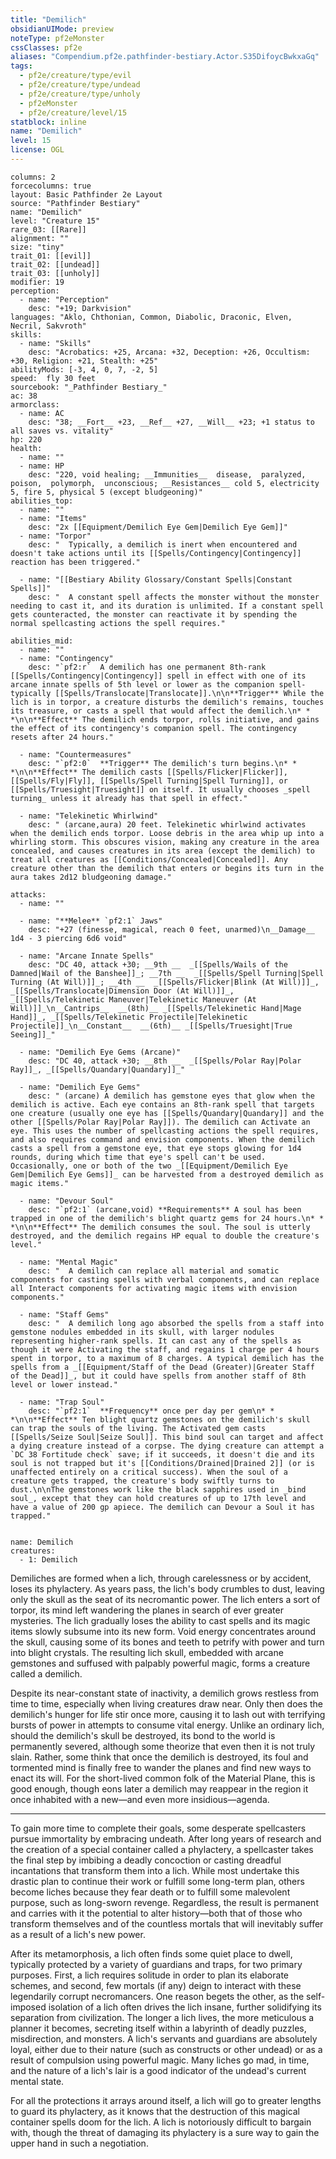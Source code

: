 ```yaml
---
title: "Demilich"
obsidianUIMode: preview
noteType: pf2eMonster
cssClasses: pf2e
aliases: "Compendium.pf2e.pathfinder-bestiary.Actor.S35DifoycBwkxaGq" 
tags:
  - pf2e/creature/type/evil
  - pf2e/creature/type/undead
  - pf2e/creature/type/unholy
  - pf2eMonster
  - pf2e/creature/level/15
statblock: inline
name: "Demilich"
level: 15
license: OGL
---
```


```statblock
columns: 2
forcecolumns: true
layout: Basic Pathfinder 2e Layout
source: "Pathfinder Bestiary"
name: "Demilich"
level: "Creature 15"
rare_03: [[Rare]]
alignment: ""
size: "tiny"
trait_01: [[evil]]
trait_02: [[undead]]
trait_03: [[unholy]]
modifier: 19
perception:
  - name: "Perception"
    desc: "+19; Darkvision"
languages: "Aklo, Chthonian, Common, Diabolic, Draconic, Elven, Necril, Sakvroth"
skills:
  - name: "Skills"
    desc: "Acrobatics: +25, Arcana: +32, Deception: +26, Occultism: +30, Religion: +21, Stealth: +25"
abilityMods: [-3, 4, 0, 7, -2, 5]
speed:  fly 30 feet
sourcebook: "_Pathfinder Bestiary_"
ac: 38
armorclass:
  - name: AC
    desc: "38; __Fort__ +23, __Ref__ +27, __Will__ +23; +1 status to all saves vs. vitality"
hp: 220
health:
  - name: ""
  - name: HP
    desc: "220, void healing; __Immunities__  disease,  paralyzed,  poison,  polymorph,  unconscious; __Resistances__ cold 5, electricity 5, fire 5, physical 5 (except bludgeoning)"
abilities_top:
  - name: ""
  - name: "Items"
    desc: "2x [[Equipment/Demilich Eye Gem|Demilich Eye Gem]]"
  - name: "Torpor"
    desc: "  Typically, a demilich is inert when encountered and doesn't take actions until its [[Spells/Contingency|Contingency]] reaction has been triggered."

  - name: "[[Bestiary Ability Glossary/Constant Spells|Constant Spells]]"
    desc: "  A constant spell affects the monster without the monster needing to cast it, and its duration is unlimited. If a constant spell gets counteracted, the monster can reactivate it by spending the normal spellcasting actions the spell requires."

abilities_mid:
  - name: ""
  - name: "Contingency"
    desc: "`pf2:r`  A demilich has one permanent 8th-rank [[Spells/Contingency|Contingency]] spell in effect with one of its arcane innate spells of 5th level or lower as the companion spell-typically [[Spells/Translocate|Translocate]].\n\n**Trigger** While the lich is in torpor, a creature disturbs the demilich's remains, touches its treasure, or casts a spell that would affect the demilich.\n* * *\n\n**Effect** The demilich ends torpor, rolls initiative, and gains the effect of its contingency's companion spell. The contingency resets after 24 hours."

  - name: "Countermeasures"
    desc: "`pf2:0`  **Trigger** The demilich's turn begins.\n* * *\n\n**Effect** The demilich casts [[Spells/Flicker|Flicker]], [[Spells/Fly|Fly]], [[Spells/Spell Turning|Spell Turning]], or [[Spells/Truesight|Truesight]] on itself. It usually chooses _spell turning_ unless it already has that spell in effect."

  - name: "Telekinetic Whirlwind"
    desc: " (arcane,aura) 20 feet. Telekinetic whirlwind activates when the demilich ends torpor. Loose debris in the area whip up into a whirling storm. This obscures vision, making any creature in the area concealed, and causes creatures in its area (except the demilich) to treat all creatures as [[Conditions/Concealed|Concealed]]. Any creature other than the demilich that enters or begins its turn in the aura takes 2d12 bludgeoning damage."

attacks:
  - name: ""

  - name: "**Melee** `pf2:1` Jaws"
    desc: "+27 (finesse, magical, reach 0 feet, unarmed)\n__Damage__  1d4 - 3 piercing 6d6 void"

  - name: "Arcane Innate Spells"
    desc: "DC 40, attack +30; __9th __  _[[Spells/Wails of the Damned|Wail of the Banshee]]_; __7th __  _[[Spells/Spell Turning|Spell Turning (At Will)]]_; __4th __  _[[Spells/Flicker|Blink (At Will)]]_, _[[Spells/Translocate|Dimension Door (At Will)]]_, _[[Spells/Telekinetic Maneuver|Telekinetic Maneuver (At Will)]]_\n__Cantrips__  __(8th)__ _[[Spells/Telekinetic Hand|Mage Hand]]_, _[[Spells/Telekinetic Projectile|Telekinetic Projectile]]_\n__Constant__  __(6th)__ _[[Spells/Truesight|True Seeing]]_"

  - name: "Demilich Eye Gems (Arcane)"
    desc: "DC 40, attack +30; __8th __  _[[Spells/Polar Ray|Polar Ray]]_, _[[Spells/Quandary|Quandary]]_"

  - name: "Demilich Eye Gems"
    desc: " (arcane) A demilich has gemstone eyes that glow when the demilich is active. Each eye contains an 8th-rank spell that targets one creature (usually one eye has [[Spells/Quandary|Quandary]] and the other [[Spells/Polar Ray|Polar Ray]]). The demilich can Activate an eye. This uses the number of spellcasting actions the spell requires, and also requires command and envision components. When the demilich casts a spell from a gemstone eye, that eye stops glowing for 1d4 rounds, during which time that eye's spell can't be used. Occasionally, one or both of the two _[[Equipment/Demilich Eye Gem|Demilich Eye Gems]]_ can be harvested from a destroyed demilich as magic items."

  - name: "Devour Soul"
    desc: "`pf2:1` (arcane,void) **Requirements** A soul has been trapped in one of the demilich's blight quartz gems for 24 hours.\n* * *\n\n**Effect** The demilich consumes the soul. The soul is utterly destroyed, and the demilich regains HP equal to double the creature's level."

  - name: "Mental Magic"
    desc: "  A demilich can replace all material and somatic components for casting spells with verbal components, and can replace all Interact components for activating magic items with envision components."

  - name: "Staff Gems"
    desc: "  A demilich long ago absorbed the spells from a staff into gemstone nodules embedded in its skull, with larger nodules representing higher-rank spells. It can cast any of the spells as though it were Activating the staff, and regains 1 charge per 4 hours spent in torpor, to a maximum of 8 charges. A typical demilich has the spells from a _[[Equipment/Staff of the Dead (Greater)|Greater Staff of the Dead]]_, but it could have spells from another staff of 8th level or lower instead."

  - name: "Trap Soul"
    desc: "`pf2:1`  **Frequency** once per day per gem\n* * *\n\n**Effect** Ten blight quartz gemstones on the demilich's skull can trap the souls of the living. The Activated gem casts [[Spells/Seize Soul|Seize Soul]]. This bind soul can target and affect a dying creature instead of a corpse. The dying creature can attempt a `DC 38 Fortitude check` save; if it succeeds, it doesn't die and its soul is not trapped but it's [[Conditions/Drained|Drained 2]] (or is unaffected entirely on a critical success). When the soul of a creature gets trapped, the creature's body swiftly turns to dust.\n\nThe gemstones work like the black sapphires used in _bind soul_, except that they can hold creatures of up to 17th level and have a value of 200 gp apiece. The demilich can Devour a Soul it has trapped."
 
```

```encounter-table
name: Demilich
creatures:
  - 1: Demilich
```



Demiliches are formed when a lich, through carelessness or by accident, loses its phylactery. As years pass, the lich's body crumbles to dust, leaving only the skull as the seat of its necromantic power. The lich enters a sort of torpor, its mind left wandering the planes in search of ever greater mysteries. The lich gradually loses the ability to cast spells and its magic items slowly subsume into its new form. Void energy concentrates around the skull, causing some of its bones and teeth to petrify with power and turn into blight crystals. The resulting lich skull, embedded with arcane gemstones and suffused with palpably powerful magic, forms a creature called a demilich.

Despite its near-constant state of inactivity, a demilich grows restless from time to time, especially when living creatures draw near. Only then does the demilich's hunger for life stir once more, causing it to lash out with terrifying bursts of power in attempts to consume vital energy. Unlike an ordinary lich, should the demilich's skull be destroyed, its bond to the world is permanently severed, although some theorize that even then it is not truly slain. Rather, some think that once the demilich is destroyed, its foul and tormented mind is finally free to wander the planes and find new ways to enact its will. For the short-lived common folk of the Material Plane, this is good enough, though eons later a demilich may reappear in the region it once inhabited with a new—and even more insidious—agenda.

* * *

To gain more time to complete their goals, some desperate spellcasters pursue immortality by embracing undeath. After long years of research and the creation of a special container called a phylactery, a spellcaster takes the final step by imbibing a deadly concoction or casting dreadful incantations that transform them into a lich. While most undertake this drastic plan to continue their work or fulfill some long-term plan, others become liches because they fear death or to fulfill some malevolent purpose, such as long-sworn revenge. Regardless, the result is permanent and carries with it the potential to alter history—both that of those who transform themselves and of the countless mortals that will inevitably suffer as a result of a lich's new power.

After its metamorphosis, a lich often finds some quiet place to dwell, typically protected by a variety of guardians and traps, for two primary purposes. First, a lich requires solitude in order to plan its elaborate schemes, and second, few mortals (if any) deign to interact with these legendarily corrupt necromancers. One reason begets the other, as the self-imposed isolation of a lich often drives the lich insane, further solidifying its separation from civilization. The longer a lich lives, the more meticulous a planner it becomes, secreting itself within a labyrinth of deadly puzzles, misdirection, and monsters. A lich's servants and guardians are absolutely loyal, either due to their nature (such as constructs or other undead) or as a result of compulsion using powerful magic. Many liches go mad, in time, and the nature of a lich's lair is a good indicator of the undead's current mental state.

For all the protections it arrays around itself, a lich will go to greater lengths to guard its phylactery, as it knows that the destruction of this magical container spells doom for the lich. A lich is notoriously difficult to bargain with, though the threat of damaging its phylactery is a sure way to gain the upper hand in such a negotiation.
